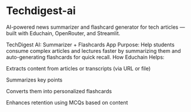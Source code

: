 # Techdigest-ai
AI-powered news summarizer and flashcard generator for tech articles — built with Educhain, OpenRouter, and Streamlit.

TechDigest AI: Summarizer + Flashcards App
Purpose: Help students consume complex articles and lectures faster by summarizing them and auto-generating flashcards for quick recall.
How Educhain Helps:

Extracts content from articles or transcripts (via URL or file)

Summarizes key points

Converts them into personalized flashcards

Enhances retention using MCQs based on content
